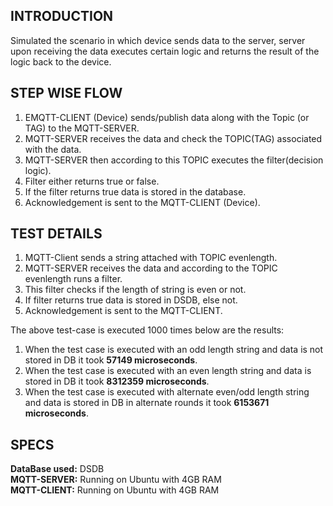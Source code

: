 ## INTRODUCTION
Simulated the scenario in which device sends data to the server, server upon receiving the data executes certain logic and returns the result of the logic back to the device.  

## STEP WISE FLOW
1. EMQTT-CLIENT (Device) sends/publish data along with the Topic (or TAG) to the MQTT-SERVER.  
2. MQTT-SERVER receives the data and check the TOPIC(TAG) associated with the data.  
3. MQTT-SERVER then according to this TOPIC executes the filter(decision logic).  
4. Filter either returns true or false.  
5. If the filter returns true data is stored in the database.  
6. Acknowledgement is sent to the MQTT-CLIENT (Device).  

## TEST DETAILS  
1. MQTT-Client sends a string attached with TOPIC evenlength.  
2. MQTT-SERVER receives the data and according to the TOPIC evenlength runs a filter.  
3. This filter checks if the length of string is even or not.  
4. If filter returns true data is stored in DSDB, else not.  
5. Acknowledgement is sent to the MQTT-CLIENT.  

The above test-case is executed 1000 times below are the results:  
1. When the test case is executed with an odd length string and data is not stored in DB it took __57149 microseconds__.  
2. When the test case is executed with an even length string and data is stored in DB it took __8312359 microseconds__.  
3. When the test case is executed with alternate even/odd length string and data is stored in DB in alternate rounds it took __6153671 microseconds__.  

## SPECS
__DataBase used:__ DSDB  
__MQTT-SERVER:__ Running on Ubuntu with 4GB RAM  
__MQTT-CLIENT:__ Running on Ubuntu with 4GB RAM  
